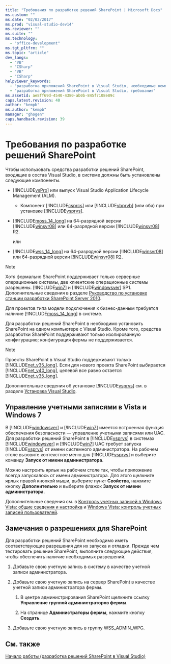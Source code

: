 ```yaml
---
title: "Требования по разработке решений SharePoint | Microsoft Docs"
ms.custom: ""
ms.date: "02/02/2017"
ms.prod: "visual-studio-dev14"
ms.reviewer: ""
ms.suite: ""
ms.technology: 
  - "office-development"
ms.tgt_pltfrm: ""
ms.topic: "article"
dev_langs: 
  - "VB"
  - "CSharp"
  - "VB"
  - "CSharp"
helpviewer_keywords: 
  - "разработка приложений SharePoint в Visual Studio, необходимые компоненты"
  - "разработка приложений SharePoint в Visual Studio, требования"
ms.assetid: ae8ff69d-4540-4380-ab0b-845f7108e89c
caps.latest.revision: 40
author: "kempb"
ms.author: "kempb"
manager: "ghogen"
caps.handback.revision: 39
---
```

# Требования по разработке решений SharePoint
  Чтобы использовать средства разработки решений SharePoint, входящие в состав Visual Studio, в системе должны быть установлены следующие компоненты.  
  
-   [!INCLUDE[vsPro](../sharepoint/includes/vspro-md.md)] или выпуск Visual Studio Application Lifecycle Management \(ALM\).  
  
    -   Компонент [!INCLUDE[csprcs](../sharepoint/includes/csprcs-md.md)] или [!INCLUDE[vbprvb](../sharepoint/includes/vbprvb-md.md)] \(или оба\) при установке [!INCLUDE[vsprvs](../sharepoint/includes/vsprvs-md.md)].  
  
-   [!INCLUDE[moss_14_long](../sharepoint/includes/moss-14-long-md.md)] на 64\-разрядной версии [!INCLUDE[winsvr08](../sharepoint/includes/winsvr08-md.md)] или 64\-разрядной версии [!INCLUDE[winsvr08](../sharepoint/includes/winsvr08-md.md)] R2.  
  
     или  
  
-   [!INCLUDE[wss_14_long](../sharepoint/includes/wss-14-long-md.md)] на 64\-разрядной версии [!INCLUDE[winsvr08](../sharepoint/includes/winsvr08-md.md)] или 64\-разрядной версии [!INCLUDE[winsvr08](../sharepoint/includes/winsvr08-md.md)] R2.  
  
> [!NOTE]  
>  Хотя формально SharePoint поддерживает только серверные операционные системы, две клиентские операционные системы разрешены. [!INCLUDE[win7](../sharepoint/includes/win7-md.md)] и [!INCLUDE[windowsver](../sharepoint/includes/windowsver-md.md)] SP1.  Дополнительные сведения в разделе [Руководство по установке станции разработки SharePoint Server 2010](http://go.microsoft.com/fwlink/?LinkID=164557).  
  
 Для проектов типа модели подключения к бизнес\-данным требуется наличие [!INCLUDE[moss_14_long](../sharepoint/includes/moss-14-long-md.md)] в системе.  
  
 Для разработки решений SharePoint в необходимо установить SharePoint на одном компьютере с Visual Studio.  Кроме того, средства разработки SharePoint поддерживают только изолированную конфигурацию; конфигурация фермы не поддерживается.  
  
> [!NOTE]  
>  Проекты SharePoint в Visual Studio поддерживают только [!INCLUDE[net_v35_long](../sharepoint/includes/net-v35-long-md.md)].  Если для нового проекта SharePoint выбирается [!INCLUDE[net_v40_long](../sharepoint/includes/net-v40-long-md.md)], целевой все равно остается [!INCLUDE[net_v35_long](../sharepoint/includes/net-v35-long-md.md)].  
  
 Дополнительные сведения об установке [!INCLUDE[vsprvs](../sharepoint/includes/vsprvs-md.md)] см. в разделе [Установка Visual Studio](../Topic/Installing%20Visual%20Studio.md).  
  
## Управление учетными записями в Vista и Windows 7  
 В [!INCLUDE[windowsver](../sharepoint/includes/windowsver-md.md)] и [!INCLUDE[win7](../sharepoint/includes/win7-md.md)] имеется встроенная функция обеспечения безопасности — управление учетными записями или UAC.  Для разработки решений SharePoint в [!INCLUDE[vsprvs](../sharepoint/includes/vsprvs-md.md)] в системах [!INCLUDE[windowsver](../sharepoint/includes/windowsver-md.md)] и [!INCLUDE[win7](../sharepoint/includes/win7-md.md)] UAC требует запуска [!INCLUDE[vsprvs](../sharepoint/includes/vsprvs-md.md)] от имени системного администратора.  На рабочем столе вызовите контекстное меню для [!INCLUDE[vsprvs](../sharepoint/includes/vsprvs-md.md)] и выберите команду **Запуск от имени администратора**.  
  
 Можно настроить ярлык на рабочем столе так, чтобы приложение всегда запускалось от имени администратора. Для этого щелкните ярлык правой кнопкой мыши, выберите пункт **Свойства**, нажмите кнопку **Дополнительно** и выберите флажок **Запуск от имени администратора**.  
  
 Дополнительные сведения см. в [Контроль учетных записей в Windows Vista: общие сведения и настройка](http://go.microsoft.com/fwlink/?LinkID=156476) и [Windows Vista: контроль учетных записей пользователей](http://go.microsoft.com/fwlink/?LinkId=177523).  
  
## Замечания о разрешениях для SharePoint  
 Для разработки решений SharePoint необходимо иметь соответствующие разрешения для их запуска и отладки.  Прежде чем тестировать решение SharePoint, выполните следующие действия, чтобы обеспечить наличие необходимых разрешений.  
  
1.  Добавьте свою учетную запись в систему в качестве учетной записи администратора.  
  
2.  Добавьте свою учетную запись на сервер SharePoint в качестве учетной записи администратора фермы.  
  
    1.  В центре администрирования SharePoint щелкните ссылку **Управление группой администраторов фермы**.  
  
    2.  На странице **Администраторы фермы**, нажмите кнопку **Создать**.  
  
3.  Добавьте свою учетную запись в группу WSS\_ADMIN\_WPG.  
  
## См. также  
 [Начало работы &#40;разработка решений SharePoint в Visual Studio&#41;](../sharepoint/getting-started-sharepoint-development-in-visual-studio.md)  
  
  